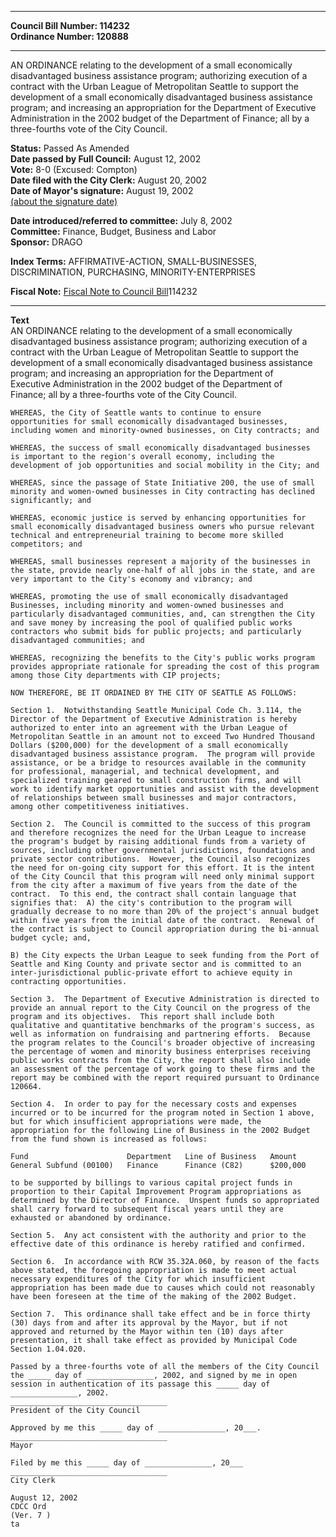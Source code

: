 * * * * *  
  
**Council Bill Number: [](#h0)[](#h2)114232**   
**Ordinance Number: 120888**  
  
* * * * *  
  
AN ORDINANCE relating to the development of a small economically disadvantaged business assistance program; authorizing execution of a contract with the Urban League of Metropolitan Seattle to support the development of a small economically disadvantaged business assistance program; and increasing an appropriation for the Department of Executive Administration in the 2002 budget of the Department of Finance; all by a three-fourths vote of the City Council.  
  
**Status:** Passed As Amended   
**Date passed by Full Council:** August 12, 2002   
**Vote:** 8-0 (Excused: Compton)   
**Date filed with the City Clerk:** August 20, 2002   
**Date of Mayor's signature:** August 19, 2002   
[(about the signature date)](/~public/approvaldate.htm)   
  
  
**Date introduced/referred to committee:** July 8, 2002   
**Committee:** Finance, Budget, Business and Labor   
**Sponsor:** DRAGO   
  
**Index Terms:** AFFIRMATIVE-ACTION, SMALL-BUSINESSES, DISCRIMINATION, PURCHASING, MINORITY-ENTERPRISES  
  
**Fiscal Note:** [Fiscal Note to Council Bill](http://clerk.seattle.gov/~public/fnote/114232.htm)[](#h1)[](#h3)114232  
  
* * * * *  
  
**Text**  
    AN ORDINANCE relating to the development of a small economically  
    disadvantaged business assistance program; authorizing execution of a  
    contract with the Urban League of Metropolitan Seattle to support the  
    development of a small economically disadvantaged business assistance  
    program; and increasing an appropriation for the Department of  
    Executive Administration in the 2002 budget  of the Department of  
    Finance; all by a three-fourths vote of the City Council.  
  
    WHEREAS, the City of Seattle wants to continue to ensure  
    opportunities for small economically disadvantaged businesses,  
    including women and minority-owned businesses, on City contracts; and  
  
    WHEREAS, the success of small economically disadvantaged businesses  
    is important to the region's overall economy, including the  
    development of job opportunities and social mobility in the City; and  
  
    WHEREAS, since the passage of State Initiative 200, the use of small  
    minority and women-owned businesses in City contracting has declined  
    significantly; and  
  
    WHEREAS, economic justice is served by enhancing opportunities for  
    small economically disadvantaged business owners who pursue relevant  
    technical and entrepreneurial training to become more skilled  
    competitors; and  
  
    WHEREAS, small businesses represent a majority of the businesses in  
    the state, provide nearly one-half of all jobs in the state, and are  
    very important to the City's economy and vibrancy; and  
  
    WHEREAS, promoting the use of small economically disadvantaged  
    Businesses, including minority and women-owned businesses and  
    particularly disadvantaged communities, and, can strengthen the City  
    and save money by increasing the pool of qualified public works  
    contractors who submit bids for public projects; and particularly  
    disadvantaged communities; and  
  
    WHEREAS, recognizing the benefits to the City's public works program  
    provides appropriate rationale for spreading the cost of this program  
    among those City departments with CIP projects;  
  
    NOW THEREFORE, BE IT ORDAINED BY THE CITY OF SEATTLE AS FOLLOWS:  
  
    Section 1.  Notwithstanding Seattle Municipal Code Ch. 3.114, the  
    Director of the Department of Executive Administration is hereby  
    authorized to enter into an agreement with the Urban League of  
    Metropolitan Seattle in an amount not to exceed Two Hundred Thousand  
    Dollars ($200,000) for the development of a small economically  
    disadvantaged business assistance program.  The program will provide  
    assistance, or be a bridge to resources available in the community  
    for professional, managerial, and technical development, and  
    specialized training geared to small construction firms, and will  
    work to identify market opportunities and assist with the development  
    of relationships between small businesses and major contractors,  
    among other competitiveness initiatives.  
  
    Section 2.  The Council is committed to the success of this program  
    and therefore recognizes the need for the Urban League to increase  
    the program's budget by raising additional funds from a variety of  
    sources, including other governmental jurisdictions, foundations and  
    private sector contributions.  However, the Council also recognizes  
    the need for on-going city support for this effort. It is the intent  
    of the City Council that this program will need only minimal support  
    from the city after a maximum of five years from the date of the  
    contract.  To this end, the contract shall contain language that  
    signifies that:  A) the city's contribution to the program will  
    gradually decrease to no more than 20% of the project's annual budget  
    within five years from the initial date of the contract.  Renewal of  
    the contract is subject to Council appropriation during the bi-annual  
    budget cycle; and,  
  
    B) the City expects the Urban League to seek funding from the Port of  
    Seattle and King County and private sector and is committed to an  
    inter-jurisdictional public-private effort to achieve equity in  
    contracting opportunities.  
  
    Section 3.  The Department of Executive Administration is directed to  
    provide an annual report to the City Council on the progress of the  
    program and its objectives.  This report shall include both  
    qualitative and quantitative benchmarks of the program's success, as  
    well as information on fundraising and partnering efforts.  Because  
    the program relates to the Council's broader objective of increasing  
    the percentage of women and minority business enterprises receiving  
    public works contracts from the City, the report shall also include  
    an assessment of the percentage of work going to these firms and the  
    report may be combined with the report required pursuant to Ordinance  
    120664.  
  
    Section 4.  In order to pay for the necessary costs and expenses  
    incurred or to be incurred for the program noted in Section 1 above,  
    but for which insufficient appropriations were made, the  
    appropriation for the following Line of Business in the 2002 Budget  
    from the fund shown is increased as follows:  
  
    Fund                      Department   Line of Business   Amount  
    General Subfund (00100)   Finance      Finance (C82)      $200,000  
  
    to be supported by billings to various capital project funds in  
    proportion to their Capital Improvement Program appropriations as  
    determined by the Director of Finance.  Unspent funds so appropriated  
    shall carry forward to subsequent fiscal years until they are  
    exhausted or abandoned by ordinance.  
  
    Section 5.  Any act consistent with the authority and prior to the  
    effective date of this ordinance is hereby ratified and confirmed.  
  
    Section 6.  In accordance with RCW 35.32A.060, by reason of the facts  
    above stated, the foregoing appropriation is made to meet actual  
    necessary expenditures of the City for which insufficient  
    appropriation has been made due to causes which could not reasonably  
    have been foreseen at the time of the making of the 2002 Budget.  
  
    Section 7.  This ordinance shall take effect and be in force thirty  
    (30) days from and after its approval by the Mayor, but if not  
    approved and returned by the Mayor within ten (10) days after  
    presentation, it shall take effect as provided by Municipal Code  
    Section 1.04.020.  
  
    Passed by a three-fourths vote of all the members of the City Council  
    the _____ day of _______________, 2002, and signed by me in open  
    session in authentication of its passage this _____ day of  
    _______________, 2002.  
    ___________________________________  
    President of the City Council  
  
    Approved by me this _____ day of _______________, 20___.  
    ___________________________________  
    Mayor  
  
    Filed by me this _____ day of _______________, 20___  
    ___________________________________  
    City Clerk  
  
    August 12, 2002  
    CDCC Ord  
    (Ver. 7 )  
    ta  

